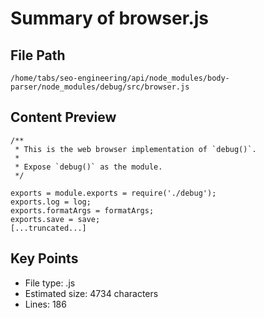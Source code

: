 # Summary of browser.js
  
## File Path
`/home/tabs/seo-engineering/api/node_modules/body-parser/node_modules/debug/src/browser.js`

## Content Preview
```
/**
 * This is the web browser implementation of `debug()`.
 *
 * Expose `debug()` as the module.
 */

exports = module.exports = require('./debug');
exports.log = log;
exports.formatArgs = formatArgs;
exports.save = save;
[...truncated...]
```

## Key Points
- File type: .js
- Estimated size: 4734 characters
- Lines: 186
